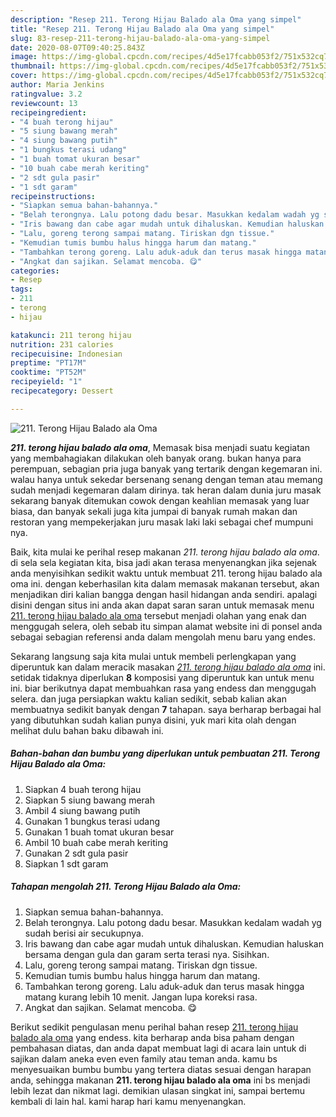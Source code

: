 ```yaml
---
description: "Resep 211. Terong Hijau Balado ala Oma yang simpel"
title: "Resep 211. Terong Hijau Balado ala Oma yang simpel"
slug: 83-resep-211-terong-hijau-balado-ala-oma-yang-simpel
date: 2020-08-07T09:40:25.843Z
image: https://img-global.cpcdn.com/recipes/4d5e17fcabb053f2/751x532cq70/211-terong-hijau-balado-ala-oma-foto-resep-utama.jpg
thumbnail: https://img-global.cpcdn.com/recipes/4d5e17fcabb053f2/751x532cq70/211-terong-hijau-balado-ala-oma-foto-resep-utama.jpg
cover: https://img-global.cpcdn.com/recipes/4d5e17fcabb053f2/751x532cq70/211-terong-hijau-balado-ala-oma-foto-resep-utama.jpg
author: Maria Jenkins
ratingvalue: 3.2
reviewcount: 13
recipeingredient:
- "4 buah terong hijau"
- "5 siung bawang merah"
- "4 siung bawang putih"
- "1 bungkus terasi udang"
- "1 buah tomat ukuran besar"
- "10 buah cabe merah keriting"
- "2 sdt gula pasir"
- "1 sdt garam"
recipeinstructions:
- "Siapkan semua bahan-bahannya."
- "Belah terongnya. Lalu potong dadu besar. Masukkan kedalam wadah yg sudah berisi air secukupnya."
- "Iris bawang dan cabe agar mudah untuk dihaluskan. Kemudian haluskan bersama dengan gula dan garam serta terasi nya. Sisihkan."
- "Lalu, goreng terong sampai matang. Tiriskan dgn tissue."
- "Kemudian tumis bumbu halus hingga harum dan matang."
- "Tambahkan terong goreng. Lalu aduk-aduk dan terus masak hingga matang kurang lebih 10 menit. Jangan lupa koreksi rasa."
- "Angkat dan sajikan. Selamat mencoba. 😋"
categories:
- Resep
tags:
- 211
- terong
- hijau

katakunci: 211 terong hijau 
nutrition: 231 calories
recipecuisine: Indonesian
preptime: "PT17M"
cooktime: "PT52M"
recipeyield: "1"
recipecategory: Dessert

---
```



![211. Terong Hijau Balado ala Oma](https://img-global.cpcdn.com/recipes/4d5e17fcabb053f2/751x532cq70/211-terong-hijau-balado-ala-oma-foto-resep-utama.jpg)

<b><i>211. terong hijau balado ala oma</i></b>, Memasak bisa menjadi suatu kegiatan yang membahagiakan dilakukan oleh banyak orang. bukan hanya para perempuan, sebagian pria juga banyak yang tertarik dengan kegemaran ini. walau hanya untuk sekedar bersenang senang dengan teman atau memang sudah menjadi kegemaran dalam dirinya. tak heran dalam dunia juru masak sekarang banyak ditemukan cowok dengan keahlian memasak yang luar biasa, dan banyak sekali juga kita jumpai di banyak rumah makan dan restoran yang mempekerjakan juru masak laki laki sebagai chef mumpuni nya.

Baik, kita mulai ke perihal resep makanan <i>211. terong hijau balado ala oma</i>. di sela sela kegiatan kita, bisa jadi akan terasa menyenangkan jika sejenak anda menyisihkan sedikit waktu untuk membuat 211. terong hijau balado ala oma ini. dengan keberhasilan kita dalam memasak makanan tersebut, akan menjadikan diri kalian bangga dengan hasil hidangan anda sendiri. apalagi disini dengan situs ini anda akan dapat saran saran untuk memasak menu <u>211. terong hijau balado ala oma</u> tersebut menjadi olahan yang enak dan menggugah selera, oleh sebab itu simpan alamat website ini di ponsel anda sebagai sebagian referensi anda dalam mengolah menu baru yang endes.




Sekarang langsung saja kita mulai untuk membeli perlengkapan yang diperuntuk kan dalam meracik masakan <u><i>211. terong hijau balado ala oma</i></u> ini. setidak tidaknya diperlukan <b>8</b> komposisi yang diperuntuk kan untuk menu ini. biar berikutnya dapat membuahkan rasa yang endess dan menggugah selera. dan juga persiapkan waktu kalian sedikit, sebab kalian akan membuatnya sedikit banyak dengan <b>7</b> tahapan. saya berharap berbagai hal yang dibutuhkan sudah kalian punya disini, yuk mari kita olah dengan melihat dulu bahan baku dibawah ini.

<!--inarticleads1-->

##### Bahan-bahan dan bumbu yang diperlukan untuk pembuatan 211. Terong Hijau Balado ala Oma:

1. Siapkan 4 buah terong hijau
1. Siapkan 5 siung bawang merah
1. Ambil 4 siung bawang putih
1. Gunakan 1 bungkus terasi udang
1. Gunakan 1 buah tomat ukuran besar
1. Ambil 10 buah cabe merah keriting
1. Gunakan 2 sdt gula pasir
1. Siapkan 1 sdt garam




<!--inarticleads2-->

##### Tahapan mengolah 211. Terong Hijau Balado ala Oma:

1. Siapkan semua bahan-bahannya.
1. Belah terongnya. Lalu potong dadu besar. Masukkan kedalam wadah yg sudah berisi air secukupnya.
1. Iris bawang dan cabe agar mudah untuk dihaluskan. Kemudian haluskan bersama dengan gula dan garam serta terasi nya. Sisihkan.
1. Lalu, goreng terong sampai matang. Tiriskan dgn tissue.
1. Kemudian tumis bumbu halus hingga harum dan matang.
1. Tambahkan terong goreng. Lalu aduk-aduk dan terus masak hingga matang kurang lebih 10 menit. Jangan lupa koreksi rasa.
1. Angkat dan sajikan. Selamat mencoba. 😋




Berikut sedikit pengulasan menu perihal bahan resep <u>211. terong hijau balado ala oma</u> yang endess. kita berharap anda bisa paham dengan pembahasan diatas, dan anda dapat membuat lagi di acara lain untuk di sajikan dalam aneka even even family atau teman anda. kamu bs menyesuaikan bumbu bumbu yang tertera diatas sesuai dengan harapan anda, sehingga makanan <b>211. terong hijau balado ala oma</b> ini bs menjadi lebih lezat dan nikmat lagi. demikian ulasan singkat ini, sampai bertemu kembali di lain hal. kami harap hari kamu menyenangkan.
